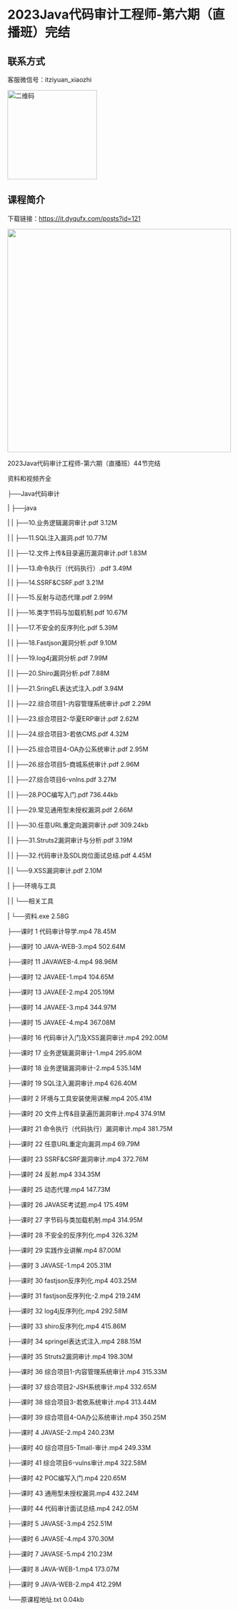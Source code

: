 # 2023Java代码审计工程师-第六期（直播班）完结

## 联系方式

客服微信号：itziyuan_xiaozhi

<img src="https://ziyuanyun.oss-cn-guangzhou.aliyuncs.com/common/20240614073449/666b82192834a.jpg" width="200" height="200" alt="二维码">

## 课程简介

下载链接：https://it.dyqufx.com/posts?id=121

<img src="https://ziyuanyun.oss-cn-guangzhou.aliyuncs.com/yun/20240515151618/664461420edb6.jpg" width="500" alt="">

  

 2023Java代码审计工程师-第六期（直播班）44节完结

 资料和视频齐全

 ├──Java代码审计

 | ├──java

 | | ├──10.业务逻辑漏洞审计.pdf 3.12M

 | | ├──11.SQL注入漏洞.pdf 10.77M

 | | ├──12.文件上传&amp;目录遍历漏洞审计.pdf 1.83M

 | | ├──13.命令执行（代码执行）.pdf 3.49M

 | | ├──14.SSRF&amp;CSRF.pdf 3.21M

 | | ├──15.反射与动态代理.pdf 2.99M

 | | ├──16.类字节码与加载机制.pdf 10.67M

 | | ├──17.不安全的反序列化.pdf 5.39M

 | | ├──18.Fastjson漏洞分析.pdf 9.10M

 | | ├──19.log4j漏洞分析.pdf 7.99M

 | | ├──20.Shiro漏洞分析.pdf 7.88M

 | | ├──21.SringEL表达式注入.pdf 3.94M

 | | ├──22.综合项目1-内容管理系统审计.pdf 2.29M

 | | ├──23.综合项目2-华夏ERP审计.pdf 2.62M

 | | ├──24.综合项目3-若依CMS.pdf 4.32M

 | | ├──25.综合项目4-OA办公系统审计.pdf 2.95M

 | | ├──26.综合项目5-商城系统审计.pdf 2.96M

 | | ├──27.综合项目6-vnlns.pdf 3.27M

 | | ├──28.POC编写入门.pdf 736.44kb

 | | ├──29.常见通用型未授权漏洞.pdf 2.66M

 | | ├──30.任意URL重定向漏洞审计.pdf 309.24kb

 | | ├──31.Struts2漏洞审计与分析.pdf 3.19M

 | | ├──32.代码审计及SDL岗位面试总结.pdf 4.45M

 | | └──9.XSS漏洞审计.pdf 2.10M

 | ├──环境与工具

 | | └──相关工具

 | └──资料.exe 2.58G

 ├──课时 1 代码审计导学.mp4 78.45M

 ├──课时 10 JAVA-WEB-3.mp4 502.64M

 ├──课时 11 JAVAWEB-4.mp4 98.96M

 ├──课时 12 JAVAEE-1.mp4 104.65M

 ├──课时 13 JAVAEE-2.mp4 205.19M

 ├──课时 14 JAVAEE-3.mp4 344.97M

 ├──课时 15 JAVAEE-4.mp4 367.08M

 ├──课时 16 代码审计入门及XSS漏洞审计.mp4 292.00M

 ├──课时 17 业务逻辑漏洞审计-1.mp4 295.80M

 ├──课时 18 业务逻辑漏洞审计-2.mp4 535.14M

 ├──课时 19 SQL注入漏洞审计.mp4 626.40M

 ├──课时 2 环境与工具安装使用讲解.mp4 205.41M

 ├──课时 20 文件上传&amp;目录遍历漏洞审计.mp4 374.91M

 ├──课时 21 命令执行（代码执行）漏洞审计.mp4 381.75M

 ├──课时 22 任意URL重定向漏洞.mp4 69.79M

 ├──课时 23 SSRF&amp;CSRF漏洞审计.mp4 372.76M

 ├──课时 24 反射.mp4 334.35M

 ├──课时 25 动态代理.mp4 147.73M

 ├──课时 26 JAVASE考试题.mp4 175.49M

 ├──课时 27 字节码与类加载机制.mp4 314.95M

 ├──课时 28 不安全的反序列化.mp4 326.32M

 ├──课时 29 实践作业讲解.mp4 87.00M

 ├──课时 3 JAVASE-1.mp4 205.31M

 ├──课时 30 fastjson反序列化.mp4 403.25M

 ├──课时 31 fastjson反序列化-2.mp4 219.24M

 ├──课时 32 log4j反序列化.mp4 292.58M

 ├──课时 33 shiro反序列化.mp4 415.86M

 ├──课时 34 springel表达式注入.mp4 288.15M

 ├──课时 35 Struts2漏洞审计.mp4 198.30M

 ├──课时 36 综合项目1-内容管理系统审计.mp4 315.33M

 ├──课时 37 综合项目2-JSH系统审计.mp4 332.65M

 ├──课时 38 综合项目3-若依系统审计.mp4 313.44M

 ├──课时 39 综合项目4-OA办公系统审计.mp4 350.25M

 ├──课时 4 JAVASE-2.mp4 240.23M

 ├──课时 40 综合项目5-Tmall-审计.mp4 249.33M

 ├──课时 41 综合项目6-vulns审计.mp4 322.58M

 ├──课时 42 POC编写入门.mp4 220.65M

 ├──课时 43 通用型未授权漏洞.mp4 432.24M

 ├──课时 44 代码审计面试总结.mp4 242.05M

 ├──课时 5 JAVASE-3.mp4 252.51M

 ├──课时 6 JAVASE-4.mp4 370.30M

 ├──课时 7 JAVASE-5.mp4 210.23M

 ├──课时 8 JAVA-WEB-1.mp4 173.07M

 ├──课时 9 JAVA-WEB-2.mp4 412.29M

 └──原课程地址.txt 0.04kb

  